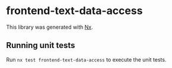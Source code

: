 # frontend-text-data-access

This library was generated with [Nx](https://nx.dev).

## Running unit tests

Run `nx test frontend-text-data-access` to execute the unit tests.

